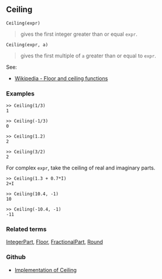 ## Ceiling

```
Ceiling(expr)
```

> gives the first integer greater than or equal `expr`. 

```
Ceiling(expr, a)
```

> gives the first multiple of `a` greater than or equal to `expr`. 


See:  
* [Wikipedia - Floor and ceiling functions](https://en.wikipedia.org/wiki/Floor_and_ceiling_functions)


### Examples

```
>> Ceiling(1/3)
1
 
>> Ceiling(-1/3)
0

>> Ceiling(1.2)    
2    
 
>> Ceiling(3/2)    
2    
```

For complex `expr`, take the ceiling of real and imaginary parts.  
 
```
>> Ceiling(1.3 + 0.7*I)    
2+I    

>> Ceiling(10.4, -1)    
10    
  
>> Ceiling(-10.4, -1)    
-11
```

### Related terms 
[IntegerPart](IntegerPart.md), [Floor](Floor.md), [FractionalPart](FractionalPart.md), [Round](Round.md)

### Github

* [Implementation of Ceiling](https://github.com/axkr/symja_android_library/blob/master/symja_android_library/matheclipse-core/src/main/java/org/matheclipse/core/builtin/IntegerFunctions.java#L207) 
